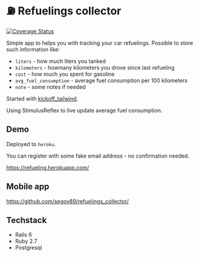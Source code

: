 # ⛽️ Refuelings collector

[![Coverage Status](https://coveralls.io/repos/github/segoy89/refuelings-collector/badge.svg?branch=master)](https://coveralls.io/github/segoy89/refuelings-collector?branch=master)

Simple app to helps you with tracking your car refuelings. Possible to store such information like:

- `liters` - how much liters you tanked
- `kilometers` - howmany kilometers you drove since last refueling
- `cost` - how much you spent for gasoline
- `avg_fuel_consumption` - average fuel consumption per 100 kilometers
- `note` - some notes if needed

Started with [kickoff_tailwind](https://github.com/justalever/kickoff_tailwind).

Using StimulusReflex to live update average fuel consumption.

## Demo

Deployed to `heroku`.

 You can register with some fake email address - no confirmation needed.

<https://refueling.herokuapp.com/>

## Mobile app

<https://github.com/segoy89/refuelings_collector/>

## Techstack

- Rails 6
- Ruby 2.7
- Postgresql
